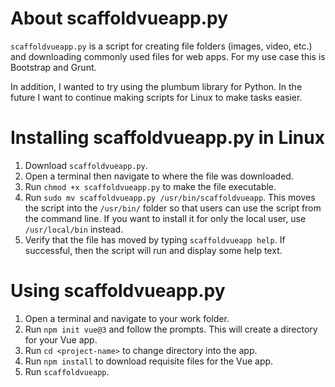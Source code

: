 # About scaffoldvueapp.py

`scaffoldvueapp.py` is a script for creating file folders (images, video, etc.) and downloading commonly used files for web apps.  For my use case this is Bootstrap and Grunt.

In addition, I wanted to try using the plumbum library for Python.  In the future I want to continue making scripts for Linux to make tasks easier.

# Installing scaffoldvueapp.py in Linux

1.  Download `scaffoldvueapp.py`.
2.  Open a terminal then navigate to where the file was downloaded.
3.  Run `chmod +x scaffoldvueapp.py` to make the file executable.
4.  Run `sudo mv scaffoldvueapp.py /usr/bin/scaffoldvueapp`.  This moves the script into the `/usr/bin/` folder so that users can use the script from the command line.  If you want to install it for only the local user, use `/usr/local/bin` instead.
5.  Verify that the file has moved by typing `scaffoldvueapp help`.  If successful, then the script will run and display some help text.

# Using scaffoldvueapp.py

1.  Open a terminal and navigate to your work folder.
2.  Run `npm init vue@3` and follow the prompts.  This will create a directory for your Vue app.
3.  Run `cd <project-name>` to change directory into the app.
4.  Run `npm install` to download requisite files for the Vue app.
5.  Run `scaffoldvueapp`.
